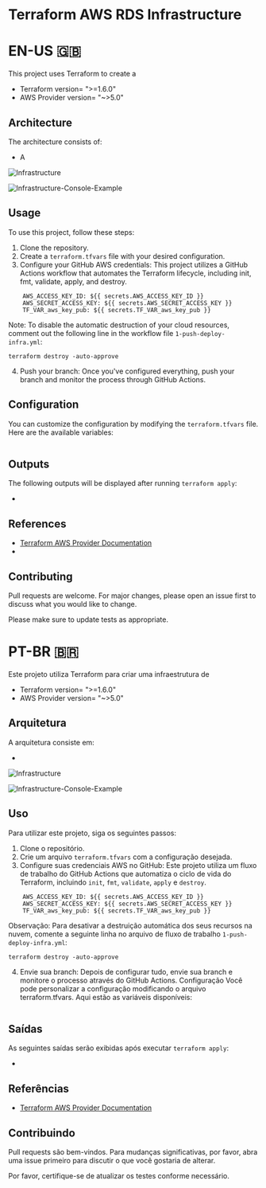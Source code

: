 # Terraform AWS RDS Infrastructure 

# EN-US 🇬🇧

This project uses Terraform to create a 

- Terraform version= ">=1.6.0"
- AWS Provider version= "~>5.0"

## Architecture

The architecture consists of:

- A 

![Infrastructure](assets/vpc-infrastructure.png)

![Infrastructure-Console-Example](assets/infra_console_example.png)

## Usage

To use this project, follow these steps:

1. Clone the repository.
2. Create a `terraform.tfvars` file with your desired configuration.
3. Configure your GitHub AWS credentials: This project utilizes a GitHub Actions workflow that automates the Terraform lifecycle, including init, fmt, validate, apply, and destroy.

```env:
    AWS_ACCESS_KEY_ID: ${{ secrets.AWS_ACCESS_KEY_ID }}
    AWS_SECRET_ACCESS_KEY: ${{ secrets.AWS_SECRET_ACCESS_KEY }}
    TF_VAR_aws_key_pub: ${{ secrets.TF_VAR_aws_key_pub }}
```
Note: To disable the automatic destruction of your cloud resources, comment out the following line in the workflow file `1-push-deploy-infra.yml`:

```
terraform destroy -auto-approve
```

4. Push your branch: Once you've configured everything, push your branch and monitor the process through GitHub Actions.

## Configuration

You can customize the configuration by modifying the `terraform.tfvars` file. Here are the available variables:

```hcl

```

## Outputs

The following outputs will be displayed after running `terraform apply`:

- 

## References

- [Terraform AWS Provider Documentation](https://registry.terraform.io/providers/hashicorp/aws/latest/docs)
- 

## Contributing

Pull requests are welcome. For major changes, please open an issue first to discuss what you would like to change.

Please make sure to update tests as appropriate.


# PT-BR 🇧🇷

Este projeto utiliza Terraform para criar uma infraestrutura de 

- Terraform version= ">=1.6.0"
- AWS Provider version= "~>5.0"

## Arquitetura

A arquitetura consiste em:

- 

![Infrastructure](assets/vpc-infrastructure.png)

![Infrastructure-Console-Example](assets/infra_console_example.png)

## Uso

Para utilizar este projeto, siga os seguintes passos:

1. Clone o repositório.
2. Crie um arquivo `terraform.tfvars` com a configuração desejada.
3. Configure suas credenciais AWS no GitHub: Este projeto utiliza um fluxo de trabalho do GitHub Actions que automatiza o ciclo de vida do Terraform, incluindo `init`, `fmt`, `validate`, `apply` e `destroy`.

```env:
    AWS_ACCESS_KEY_ID: ${{ secrets.AWS_ACCESS_KEY_ID }}
    AWS_SECRET_ACCESS_KEY: ${{ secrets.AWS_SECRET_ACCESS_KEY }}
    TF_VAR_aws_key_pub: ${{ secrets.TF_VAR_aws_key_pub }}
```

[//]: # (CRIAR METODO VIA DECLARAÇÃO DE LINK NO MODULO)


Observação: Para desativar a destruição automática dos seus recursos na nuvem, comente a seguinte linha no arquivo de fluxo de trabalho `1-push-deploy-infra.yml`:


```
terraform destroy -auto-approve
```

4. Envie sua branch: Depois de configurar tudo, envie sua branch e monitore o processo através do GitHub Actions.
Configuração
Você pode personalizar a configuração modificando o arquivo terraform.tfvars. Aqui estão as variáveis disponíveis:

```hcl
```

## Saídas

As seguintes saídas serão exibidas após executar `terraform apply`:

- 

## Referências

- [Terraform AWS Provider Documentation](https://registry.terraform.io/providers/hashicorp/aws/latest/docs)

## Contribuindo

Pull requests são bem-vindos. Para mudanças significativas, por favor, abra uma issue primeiro para discutir o que você gostaria de alterar.

Por favor, certifique-se de atualizar os testes conforme necessário.
